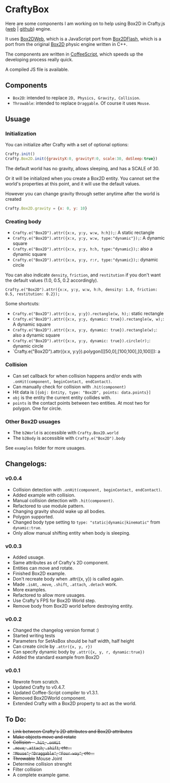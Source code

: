 # CraftyBox 

Here are some components I am working on to help using Box2D in Crafty.js ([web](http://craftyjs.com/) | [github](https://github.com/craftyjs/Crafty)) engine.

It uses [Box2DWeb](http://code.google.com/p/box2dweb/), which is a JavaScript port from [Box2DFlash](http://www.box2dflash.org), which is a port from the original [Box2D](http://www.gphysics.com/) physic engine written in C++.

The components are written in [CoffeeScript](http://jashkenas.github.com/coffee-script/), which speeds up the developing process really quick.

A compiled JS file is available.

## Components

* `Box2D`: intended to replace `2D, Physics, Gravity, Collision`.
* `Throwable`: intended to replace `Draggable`. Of course it uses `Mouse`.

## Usuage

### Initialization

You can initialize after Crafty with a set of optional options:

````javascript
Crafty.init()
Crafty.Box2D.init({gravityX:0, gravityY:0, scale:30, doSleep:true})
````

The default world has no gravity, allows sleeping, and has a SCALE of 30.

Or it will be initialized when you create a Box2D entity. You cannot set the world's properties at this point, and it will use the default values.

However you can change gravity through setter anytime after the world is created

````javascript
Crafty.Box2D.gravity = {x: 0, y: 10}
````

### Creating body

* `Crafty.e("Box2D").attr({x:x, y:y, w:w, h:h});`: A static rectangle
* `Crafty.e("Box2D").attr({x:x, y:y, w:w, type:"dynamic"});`: A dynamic square
* `Crafty.e("Box2D").attr({x:x, y:y, h:h, type:"dynamic});`: also a dynamic square
* `Crafty.e("Box2D").attr({x:x, y:y, r:r, type:"dynamic});`: dynamic circle

You can also indicate `density`, `friction`, and `restitution` if you don't want the default values (1.0, 0.5, 0.2 accordingly).

`Crafty.e("Box2D").attr({x:x, y:y, w:w, h:h, density: 1.0, friction: 0.5, restitution: 0.2});`

Some shortcuts:

* `Crafty.e("Box2D").attr({x:x, y:y}).rectangle(w, h);`: static rectangle
* `Crafty.e("Box2D").attr({x:x, y:y, dynamic: true}).rectangle(w, w);`: A dynamic square
* `Crafty.e("Box2D").attr({x:x, y:y, dynamic: true}).rectangle(w);`: also a dynamic square
* `Crafty.e("Box2D").attr({x:x, y:y, dynamic: true}).circle(r);`: dynamic circle
* `Crafty.e("Box2D").attr({x:x, y:y}).polygon([[50,0],[100,100],[0,100]]): a 

### Collision

* Can set callback for when collision happens and/or ends with `.onHit(component, beginContact, endContact)`.
* Can manually check for collision with `.hit(component)`
* Hit data is `[{obj: Entity, type: "Box2D", points: data.points}]`
* `obj` is the entity the current entity collides with.
* `points` is the contact points between two entities. At most two for polygon. One for circle.

### Other Box2D usuages

* The `b2World` is accessible with `Crafty.Box2D.world`
* The `b2Body` is accessible with `Crafty.e("Box2D").body`

See `examples` folder for more usuages.

## Changelogs:

### v0.0.4

* Collision detection with `.onHit(component, beginContact, endContact)`.
* Added example with collision.
* Manual collision detection with `.hit(component)`.
* Refactored to use module pattern.
* Changing gravity should wake up all bodies.
* Polygon supported.
* Changed body type setting to `type: "static|dynamic|kinematic"` from `dynamic:true`.
* Only allow manual shifting entity when body is sleeping.

### v0.0.3

* Added usuage.
* Same attributes as of Crafty's 2D component.
* Entities can move and rotate.
* Finished Box2D example.
* Don't recreate body when .attr({x, y}) is called again.
* Made `.isAt`, `.move`, `.shift`, `.attach`, `.detach` work.
* More examples.
* Refactored to allow more usuages.
* Use Crafty's FPS for Box2D World step.
* Remove body from Box2D world before destroying entity.

### v0.0.2

* Changed the changelog version format :)
* Started writing tests
* Parameters for SetAsBox should be half width, half height
* Can create circle by `.attr({x, y, r})`
* Can specify dynamic body by `.attr({x, y, r, dynamic:true})`
* Added the standard example from Box2D

### v0.0.1

* Rewrote from scratch.
* Updated Crafty to v0.4.7.
* Updated Coffee-Script compiler to v1.3.1.
* Removed Box2DWorld component.
* Extended Crafty with a Box2D property to act as the world.

## To Do:

* <del>Link between Crafty's 2D attributes and Box2D attributes</del>
* <del>Make objects move and rotate</del>
* <del>Collision - `.hit`, `.onHit`</del>
* <del>`.move`, `.attach`, `.shift`, etc...</del>
* <del>`"Mouse"`, `"Draggable"`, `"Four-way"`, etc...</del>
* <del>Throwable</del> Mouse Joint
* Determine collision strenght
* Filter collision
* A complete example game.